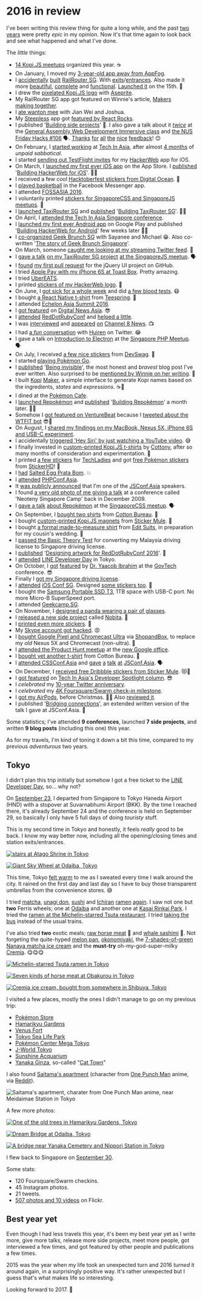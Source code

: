 2016 in review
===

I've been writing this review thing for quite a long while, and the past [two](/blog/2014/12/2014-in-review/) [years](/blog/2015/12/2015-in-review/) were pretty *epic* in my opinion. Now it's that time again to look back and see what happened and what I've done.

The *little* things:

- [14 Kopi.JS meetups](https://medium.com/kopi-js-community/kopi-js-in-2016-cf1b64f3f74a) organized this year. ☕️
- On January, I moved my [3-year-old app away from AppFog](https://twitter.com/cheeaun/status/682945640037388288).
- I [accidentally](https://twitter.com/cheeaun/status/683309888676564992) [built](https://twitter.com/cheeaun/status/683495506031448064) [RailRouter SG](https://twitter.com/cheeaun/status/683630691968397312). With [exits](https://twitter.com/cheeaun/status/684668992003248129)/[entrances](https://twitter.com/cheeaun/status/685105246301863938). Also made it more [beautiful](https://twitter.com/cheeaun/status/685761029591011328), [complete](https://twitter.com/cheeaun/status/686477545118646272) and [functional](https://twitter.com/cheeaun/status/687205902751944704). [Launched it](https://twitter.com/cheeaun/status/687826686625198080) on the 15th. 🚀
- I drew the [pixelated Kopi.JS logo](https://twitter.com/cheeaun/status/687132633118064640) with [Aseprite](https://www.aseprite.org/).
- My RailRouter SG app got featured on Winnie's article, [Makers making together](https://medium.com/@wynlim/makers-making-together-d5c50a0747f5#.hcm9l5kwo).
- I [ate wanton mee](https://twitter.com/madebyjw/status/690504861239013377) with Jian Wei and Joshua.
- My [Steepless](https://github.com/cheeaun/steepless) app got [featured by React Rocks](https://twitter.com/React_Rocks/status/690919457867169792).
- I published '[Building side projects](https://twitter.com/cheeaun/status/691644100244688896)' 📝. I also gave a talk about it [*twice*](https://twitter.com/cheeaun/status/693065472103682049) at the [General Assembly Web Development Immersive class](https://www.facebook.com/photo.php?fbid=10153701648345189&set=a.10153571215710189.1073741834.608990188&type=3&permPage=1) and [the NUS Friday Hacks #106](http://nushackers.org/2016/01/friday-hacks-106-Jan-29/) 🗣. [Thanks](https://twitter.com/vinhnglx/status/691656613090824193) [for](https://twitter.com/sayanee_/status/691770145136574464) [all](https://twitter.com/kentkadim/status/691824456122109953) [the](https://twitter.com/winstonyw/status/691833900675506177) [nice](https://twitter.com/samratshaw/status/693029072276840449) [feedback](https://twitter.com/UpWorks/status/693054984368185345)! 😊
- On February, I [started working](https://twitter.com/cheeaun/status/699187300295536640) at [Tech In Asia](https://www.techinasia.com/), after almost [4 months](https://twitter.com/cheeaun/status/657395165691146240) of *unpaid sabbatical*.
- I started [sending out TestFlight invites](https://twitter.com/cheeaun/status/700641588041502720) for my [HackerWeb](http://hackerwebapp.com/) app for iOS.
- On March, I [launched my first ever iOS app](https://twitter.com/cheeaun/status/704697299922919424) on the App Store. I [published](https://twitter.com/cheeaun/status/707735647134437376) '[Building HackerWeb for iOS](/blog/2016/03/building-hackerweb-ios/)'. 🚀📝
- I received a few cool [Hacktoberfest stickers from Digital Ocean](https://twitter.com/cheeaun/status/707542539771858945). 👾
- I [played basketball](https://twitter.com/cheeaun/status/710678145490243585) in the Facebook Messenger app.
- I attended [FOSSASIA 2016](http://2016.fossasia.org/).
- I voluntarily printed [stickers for SingaporeCSS and SingaporeJS meetups](https://twitter.com/cheeaun/status/711064410983309313). 👾
- I [launched TaxiRouter SG](https://twitter.com/cheeaun/status/712809348230066176) and [published](https://twitter.com/cheeaun/status/714619229618606080) '[Building TaxiRouter SG](/blog/2016/03/building-taxirouter-sg/)'. 🚀📝
- On April, I [attended the Tech In Asia Singapore conference](https://twitter.com/cheeaun/status/719707096384540672).
- I [launched my first ever Android app](https://twitter.com/cheeaun/status/722800946053394433) on Google Play and published '[Building HackerWeb for Android](/blog/2016/05/building-hackerweb-android/)' few weeks later 🚀📝
- I [co-organized Geek Brunch SG](https://twitter.com/geekbrunchsg/status/726330597031858176) with Sayanee and Michael 😁. Also co-written '[The story of Geek Brunch Singapore](https://medium.com/we-build-sg/the-story-of-geek-brunch-singapore-943c3c99515f)'.
- On March, someone [caught me looking at my streaming Twitter feed](https://twitter.com/huiyileeee/status/729949926424117248). 👀
- I [gave a talk](https://twitter.com/woohuiren/status/733270479964774400) [on my TaxiRouter SG project](https://twitter.com/cliener/status/733276057604784129) [at the SingaporeJS meetup](https://engineers.sg/video/taxi-router-talk-js--737). 🗣
- I [found](https://twitter.com/cheeaun/status/733508759721377792) [my first pull request](https://github.com/jquery/jquery-ui/pull/11) for the jQuery UI project on GitHub.
- I tried [Apple Pay with my iPhone 6S at Toast Box](https://twitter.com/cheeaun/status/735353321867841536). Pretty amazing.
- I tried [UberEATS](https://twitter.com/cheeaun/status/735684613842960385).
- I printed [stickers of my HackerWeb logo](https://twitter.com/cheeaun/status/736388132568862721). 👾
- On June, I [got sick for a whole week](https://twitter.com/cheeaun/status/741836646639796224) and did [a few blood tests](https://twitter.com/cheeaun/status/742549511537451008). 😷
- I bought [a React Native t-shirt](https://twitter.com/cheeaun/status/742376103256330240) from [Teespring](https://teespring.com/shop/react-native-fan). 👕
- I attended [Echelon Asia Summit 2016](https://e27.co/echelon/asia/).
- I [got featured](https://twitter.com/cheeaun/status/744732576904949760) on [Digital News Asia](https://www.digitalnewsasia.com/digital-economy/datasets-rest-us-datagovsg). 😎
- I [attended](https://twitter.com/cheeaun/status/745784891644719104) [RedDotRubyConf](https://twitter.com/cheeaun/status/746161599954690049) and [helped a little](https://twitter.com/JuanitoFatas/status/746278748882755584).
- I was [interviewed](https://twitter.com/cheeaun/status/745900777164636160) and [appeared](https://twitter.com/cheeaun/status/746003325007495168) [on](https://www.facebook.com/cheeaun/posts/10154099796376294) [Channel 8 News](https://www.youtube.com/watch?v=8zH8fbUNdKI). 📺
- I had [a *fun* conversation](https://twitter.com/jsstrn/status/746997997964169216) with [Huiren](https://twitter.com/woohuiren) on Twitter. 😂
- I gave a talk on [Introduction to Electron](https://engineers.sg/video/introduction-to-electron-singapore-php-user-group--837) at the [Singapore PHP Meetup](https://www.facebook.com/events/1029564810445427/). 🗣
- On July, I received [a few nice stickers](https://twitter.com/cheeaun/status/749984711011819520) from [DevSwag](https://devswag.com/). 👾
- I started [playing Pokémon Go](https://twitter.com/cheeaun/status/750547880805593089).
- I [published](https://twitter.com/cheeaun/status/751386198044618756) '[Being invisible](/blog/2016/07/being-invisible/)', the most honest and *bravest* blog post I've ever written. Also surprised to be [mentioned by Winnie on her writing](http://journal.winnielim.org/learning-to-be-a-human-being). 📝
- I built [Kopi](https://twitter.com/cheeaun/status/752174327064203264) [Maker](https://twitter.com/cheeaun/status/752874588170629122), a simple interface to generate Kopi names based on the ingredients, *states* and *expressions*. ☕️🚀
- I dined at the [Pokémon Cafe](https://www.instagram.com/p/BHzeoNohgMU/).
- I [launched Repokémon](https://twitter.com/cheeaun/status/753762545656172544) and [published](https://twitter.com/cheeaun/status/761391635053674499) '[Building Repokémon](/blog/2016/08/building-repokemon/)' a month later. 🚀📝
- Somehow I [got featured on VentureBeat](http://venturebeat.com/2016/07/27/space-chickens-and-other-strange-pictures-people-have-sent-to-wtf-is-that-bot/) because I [tweeted about the WTFIT bot](https://twitter.com/cheeaun/status/727791783971721216) 😎🐔
- On August, I [shared my findings on my MacBook, Nexus 5X, iPhone 6S and USB-C experiment](https://www.facebook.com/cheeaun/posts/10154217567516294).
- I accidentally [triggered 'Hey Siri' by just watching a YouTube video](https://twitter.com/cheeaun/status/764654413860528128). 😅
- I finally invested in [custom-printed Kopi.JS t-shirts](https://twitter.com/cheeaun/status/765883251688927233) by [Cottony](http://www.cottony.sg/), after so many months of consideration and experimentation. 👕
- I printed [a few stickers](https://www.instagram.com/p/BJUzDKkBa8y/) for [TechLadies](http://www.techladies.co/) and got [free Pokémon stickers](https://twitter.com/cheeaun/status/766964825125597184) from [StickerHD](https://stickerhd.com/)! 👾
- I [had](https://www.facebook.com/cheeaun/videos/10154248188206294/) [Salted Egg Prata Bom](https://www.instagram.com/p/BJX8CeZB4v2/). 💥
- I [attended](https://twitter.com/cheeaun/status/767901228735094784) [PHPConf.Asia](https://twitter.com/cheeaun/status/768265980925665280).
- It [was publicly announced](https://twitter.com/jsconfasia/status/769055813457543171) that I'm one of the [JSConf.Asia](https://2016.jsconf.asia/) speakers.
- I found [a very old photo of me giving a talk](https://www.flickr.com/photos/maltman23/4247730193/) at a conference called 'Neoteny Singapore Camp' back in December 2009.
- I [gave a talk](https://twitter.com/SingaporeCSS/status/770624036715892737) [about Repokémon](https://engineers.sg/video/repokemon-talk-css--1041) at the [SingaporeCSS meetup](https://www.meetup.com/SingaporeCSS/events/232766411/). 🗣
- On September, I [bought two shirts](https://twitter.com/cheeaun/status/772669093753126912) from [Cotton Bureau](https://cottonbureau.com/). 👕
- I bought [custom-printed Kopi.JS magnets](https://twitter.com/cheeaun/status/777531446302871553) from [Sticker Mule](https://www.stickermule.com/products/custom-magnets). 👾
- I bought [a formal made-to-measure shirt](https://twitter.com/cheeaun/status/778615578399416320) from [Edit Suits](http://www.editsuits.com/), in preparation for my cousin's wedding. 👕
- I [passed the Basic Theory Test](https://twitter.com/cheeaun/status/778772323994181633) for converting my Malaysia driving license to Singapore driving license.
- I [published](https://twitter.com/cheeaun/status/779135409422860288) '[Designing artwork for RedDotRubyConf 2016](/blog/2016/09/designing-artwork-reddotrubyconf-2016/)'. 📝
- I [attended](https://twitter.com/cheeaun/status/781301145079865346) [LINE Developer Day](http://linedevday.linecorp.com/jp/2016/) in Tokyo.
- On October, I [got](https://twitter.com/uzyn/status/784216794089201665) [featured](https://twitter.com/heliumlife/status/784217428410544128) by [Dr. Yaacob Ibrahim](https://www.parliament.gov.sg/mp/yaacob-ibrahim) at the [GovTech](https://www.tech.gov.sg/) conference. 😎
- Finally I [got my Singapore driving license](https://twitter.com/cheeaun/status/786892294620188672).
- I [attended](https://twitter.com/cheeaun/status/788921436182343682) [iOS Conf SG](https://twitter.com/cheeaun/status/789283295536099329). Designed [some stickers too](https://twitter.com/cheeaun/status/789099088939589632). 👾
- I bought the [Samsung Portable SSD T3](https://www.facebook.com/cheeaun/posts/10154441401556294), 1TB space with USB-C port. No more Micro-B SuperSpeed port.
- I attended [Geekcamp.SG](https://www.geekcamp.sg/).
- On November, I [designed a panda wearing a pair of glasses](https://twitter.com/cheeaun/status/793791324591841280).
- I [released a new side project](https://twitter.com/cheeaun/status/795433901871112193) called [Nobita](https://github.com/cheeaun/nobita). 🚀
- I [printed even more stickers](https://twitter.com/cheeaun/status/795953046761050112). 👾
- My [Skype account got hacked](https://twitter.com/cheeaun/status/799152247435247616). 😡
- I [bought Google Pixel and Chromecast Ultra](https://twitter.com/cheeaun/status/800597477468446720) via [ShopandBox](http://www.shopandbox.com/), to replace my *old* Nexus 5X and Chromecast (non-ultra). 📱
- I [attended the Product Hunt meetup](https://twitter.com/cheeaun/status/800667609595199488) at the [new Google office](https://www.meetup.com/Product-Hunt-Singapore-Meetup-Group/events/234747587/).
- I [bought yet another t-shirt](https://twitter.com/cheeaun/status/801081510476464129) from Cotton Bureau. 👕
- I [attended CSSConf.Asia](https://twitter.com/cheeaun/status/801588036677025798) and [gave](https://twitter.com/zellwk/status/802065265106092032) [a](https://twitter.com/uzyn/status/802068434246717440) [talk](https://twitter.com/jacobtyq/status/802072670921629696) [at](https://twitter.com/cheeaun/status/801956680636502016) [JSConf.Asia](https://twitter.com/cheeaun/status/802339384708235264). 🗣
- On December, I [received free Dribbble stickers from Sticker Mule](https://twitter.com/cheeaun/status/804229555472842754). 😻👾
- I [got featured](https://twitter.com/techinasia/status/806294919979507712) on [Tech In Asia's Developer Spotlight column](https://www.techinasia.com/talk/developer-spotlight-this-frontend-dev-wont-tell-you-where-to-start). 😎
- I *celebrated* my [10-year Twitter anniversary](https://twitter.com/cheeaun/status/810281727042031617).
- I *celebrated* my [4K Foursquare/Swarm check-in milestone](https://twitter.com/cheeaun/status/810690299391459328).
- I [got my AirPods](https://twitter.com/cheeaun/status/812209154601275393), before Christmas. 🎄🎁 Also [reviewed it](https://www.facebook.com/cheeaun/posts/10154695783141294).
- I published '[Bridging connections](/blog/2016/12/bridging-connections/)', an extended written version of the talk I gave at JSConf.Asia. 📝

Some statistics; I've attended **9 conferences**, launched **7 side projects**, and written **9 blog posts** (including this one) this year.

As for my travels, I'm kind of toning it down a bit this time, compared to my previous *adventurous* two years.

Tokyo
---

I didn't plan this trip initially but somehow I got a free ticket to the [LINE Developer Day](http://linedevday.linecorp.com/jp/2016/), so… why not?

On [September 23](https://twitter.com/cheeaun/status/779258921949106176), I departed from Singapore to Tokyo Haneda Airport (HND) with a stopover at Suvarnabhumi Airport (BKK). By the time I reached there, it's already September 24 and the conference is held on September 29, so basically I only have 5 full days of doing *touristy* stuff.

This is my second time in Tokyo and honestly, it feels *really* good to be back. I know my way better now, including all the opening/closing times and station exits/entrances.

[![stairs at Atago Shrine in Tokyo](../images/photos/scenery/stairs-atago-shrine-tokyo.jpg)](https://www.instagram.com/p/BKunXd5gr46/)

[![Giant Sky Wheel at Odaiba, Tokyo](../images/photos/scenery/giant-sky-wheel-odaiba-tokyo.jpg)](https://www.instagram.com/p/BKxiCRngGui/)

This time, Tokyo [felt warm](https://twitter.com/cheeaun/status/779869648984477696) to me as I sweated every time I walk around the city. It rained on the first day and last day so I have to buy those transparent umbrellas from the convenience stores. 😅

I tried [matcha](https://www.instagram.com/p/BKuo5bpAz1l/), [unagi don](https://www.instagram.com/p/BKuwFV2A1Dm/), [sushi](https://www.instagram.com/p/BKxBthaAyro/) and [Ichiran](https://www.instagram.com/p/BKvTKOsgLfD/) [ramen](https://www.instagram.com/p/BKxzy_LAhSR/) [again](https://www.instagram.com/p/BKx1iLpAjYG/). I saw not one but **two** Ferris wheels; one at [Odaiba](https://www.instagram.com/p/BKxiCRngGui/) and another one at [Kasai Rinkai Park](https://www.instagram.com/p/BKxiTPXggWN/). I tried the [ramen at the Michelin-starred Tsuta restaurant](https://www.instagram.com/p/BKzsSwcgzXc/). I tried [taking the bus](https://www.instagram.com/p/BK47go1A_6O/) instead of the usual trains.

I've also tried **two** exotic meals; [raw horse meat](https://www.instagram.com/p/BK0pM3QgSFp/) 🐴 and [whale sashimi](https://www.instagram.com/p/BK2GB0Tgg13/) 🐳. Not forgeting the quite-hyped [melon pan](https://www.instagram.com/p/BK2e8-igHRB/), [okonomiyaki](https://www.instagram.com/p/BK8S1vyACq5/), the [7-shades-of-green](https://www.instagram.com/p/BK5S7UxgINb/) [Nanaya matcha ice cream](https://www.instagram.com/p/BK5TB9yAExb/) and the **must-try** oh-my-god-super-milky [Cremia](https://www.instagram.com/p/BK8Uf0QADO_/). 😋😋😋

[![Michelin-starred Tsuta ramen in Tokyo](../images/photos/objects/michelin-tsuta-ramen-tokyo.jpg)](https://www.instagram.com/p/BKzsSwcgzXc/)

[![Seven kinds of horse meat at Obakurou in Tokyo](../images/photos/objects/seven-kinds-horse-meat-obakurou-tokyo.jpg)](https://www.instagram.com/p/BK0pM3QgSFp/)

[![Cremia ice cream, bought from somewhere in Shibuya, Tokyo](../images/photos/objects/cremia-ice-cream-shibuya-tokyo.jpg)](https://www.instagram.com/p/BK8Uf0QADO_/)

I visited a few places, mostly the ones I didn't manage to go on my previous trip:

- [Pokémon Store](https://foursquare.com/v/%E3%83%9D%E3%82%B1%E3%83%A2%E3%83%B3%E3%82%B9%E3%83%88%E3%82%A2-%E6%9D%B1%E4%BA%AC%E9%A7%85%E5%BA%97/52a52e8311d2677d8b045583)
- [Hamarikyu Gardens](https://www.instagram.com/p/BKxhkj5AKZS/)
- [Venus Fort](https://www.instagram.com/p/BKxhtFWg_Iy/)
- [Tokyo Sea Life Park](https://www.instagram.com/p/BKxvXS3gfUk/)
- [Pokémon Center Mega Tokyo](https://foursquare.com/v/%E3%83%9D%E3%82%B1%E3%83%A2%E3%83%B3%E3%82%BB%E3%83%B3%E3%82%BF%E3%83%BC-%E3%83%A1%E3%82%AC%E3%83%88%E3%82%A6%E3%82%AD%E3%83%A7%E3%83%BC-pok%C3%A9mon-center-mega-tokyo/546688fa498efb616379c044)
- [J-World Tokyo](https://www.instagram.com/p/BK0Au_vA70P/)
- [Sunshine Acquarium](https://www.instagram.com/p/BK0BAzzgh01/)
- [Yanaka Ginza](https://www.instagram.com/p/BK0BYesgSJC/), so-called "[Cat Town](https://www.instagram.com/p/BK0Bgk_gawg/)"

I also found [Saitama's apartment](https://www.instagram.com/p/BK4nCO-Adqx/) (character from [One Punch Man](https://myanimelist.net/anime/30276/One_Punch_Man) anime, via [Reddit](https://www.reddit.com/r/OnePunchMan/comments/3yzuja/saitamas_houseapartment_is_real/)).

![Saitama's apartment, charater from One Punch Man anime, near Meidaimae Station in Tokyo](../images/photos/scenery/saitama-apartment-one-punch-man-anime-meidaimae-station-tokyo.jpg)

A few more photos:

[![One of the old trees in Hamarikyu Gardens, Tokyo](../images/photos/scenery/old-tree-hamarikyu-gardens-tokyo.jpg)](https://www.flickr.com/photos/cheeaun/30091056795/in/album-72157674625807336/)

[![Dream Bridge at Odaiba, Tokyo](../images/photos/scenery/dream-bridge-odaiba-tokyo.jpg)](https://www.flickr.com/photos/cheeaun/30007758881/in/album-72157674625807336/)

[![A bridge near Yanaka Cemetery and Nippori Station in Tokyo](../images/photos/scenery/bridge-yanaka-cemetery-nippori-station-tokyo.jpg)](https://www.flickr.com/photos/cheeaun/30057032516/in/album-72157674625807336/)

I flew back to Singapore on [September 30](https://twitter.com/cheeaun/status/781659713066807296).

Some stats:

- 120 Foursquare/Swarm checkins.
- 45 Instagram photos.
- 21 tweets.
- [507 photos and 10 videos](https://www.flickr.com/photos/cheeaun/albums/72157674625807336) on Flickr.

Best year yet
---

Even though I had less travels this year, it's been my best year yet as I write more, give more talks, release more side projects, meet more people, got interviewed a few times, and got featured by other people and publications a few times.

2015 was the year when my life took an unexpected turn and 2016 *turned* it around again, in a surprisingly positive way. It's rather unexpected but I guess that's what makes life so interesting.

Looking forward to 2017. 🚀
